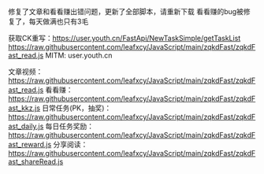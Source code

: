 修复了文章和看看赚出错问题，更新了全部脚本，请重新下载
看看赚的bug被修复了，每天做满也只有3毛

获取CK重写：https://user.youth.cn/FastApi/NewTaskSimple/getTaskList  https://raw.githubusercontent.com/leafxcy/JavaScript/main/zqkdFast/zqkdFast_read.js
MITM: user.youth.cn

文章视频：https://raw.githubusercontent.com/leafxcy/JavaScript/main/zqkdFast/zqkdFast_read.js
看看赚：https://raw.githubusercontent.com/leafxcy/JavaScript/main/zqkdFast/zqkdFast_kkz.js
日常任务(PK，抽奖)：https://raw.githubusercontent.com/leafxcy/JavaScript/main/zqkdFast/zqkdFast_daily.js
每日任务奖励：https://raw.githubusercontent.com/leafxcy/JavaScript/main/zqkdFast/zqkdFast_reward.js
分享阅读：https://raw.githubusercontent.com/leafxcy/JavaScript/main/zqkdFast/zqkdFast_shareRead.js